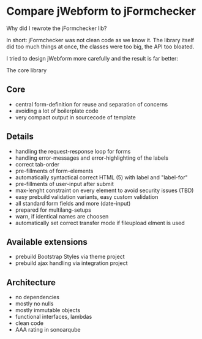 # Compare jWebform to jFormchecker

Why did I rewrote the jFormchecker lib?

In short: jFormchecker was not clean code as we know it. 
The library itself did too much things at once, the classes were too big,
the API too bloated.

I tried to design jWebform more carefully and the result is far better:

The core library

## Core

* central form-definition for reuse and separation of concerns
* avoiding a lot of boilerplate code
* very compact output in sourcecode of template

## Details

* handling the request-response loop for forms
* handling error-messages and error-highlighting of the labels
* correct tab-order
* pre-fillments of form-elements
* automatically syntactical correct HTML (5) with label and "label-for"
* pre-fillments of user-input after submit
* max-lenght constraint on every element to avoid security issues (TBD)
* easy prebuild validation variants, easy custom validation
* all standard form fields and more (date-input)
* prepared for multilang-setups
* warn, if identical names are choosen
* automatically set correct transfer mode if fileupload elment is used

## Available extensions

* prebuild Bootstrap Styles via theme project
* prebuild ajax handling via integration project

## Architecture

* no dependencies
* mostly no nulls
* mostly immutable objects
* functional interfaces, lambdas
* clean code
* AAA rating in sonoarqube 
